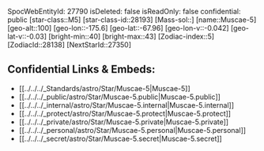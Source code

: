 ﻿---
location:
- -67.96
- 175.6
- 100
tags:
- astro/Star
type: Star
---

SpocWebEntityId: 27790
isDeleted: false
isReadOnly: false
confidential: public
[star-class::M5]
[star-class-id::28193]
[Mass-sol::]
[name::Muscae-5]
[geo-alt::100]
[geo-lon::-175.6]
[geo-lat::-67.96]
[geo-lon-v::-0.042]
[geo-lat-v::-0.03]
[bright-min::40]
[bright-max::43]
[Zodiac-index::5]
[ZodiacId::28138]
[NextStarId::27350]



## Confidential Links & Embeds: 
- [[../../../_Standards/astro/Star/Muscae-5|Muscae-5]] 
- [[../../../_public/astro/Star/Muscae-5.public|Muscae-5.public]] 
- [[../../../_internal/astro/Star/Muscae-5.internal|Muscae-5.internal]] 
- [[../../../_protect/astro/Star/Muscae-5.protect|Muscae-5.protect]] 
- [[../../../_private/astro/Star/Muscae-5.private|Muscae-5.private]] 
- [[../../../_personal/astro/Star/Muscae-5.personal|Muscae-5.personal]] 
- [[../../../_secret/astro/Star/Muscae-5.secret|Muscae-5.secret]] 
